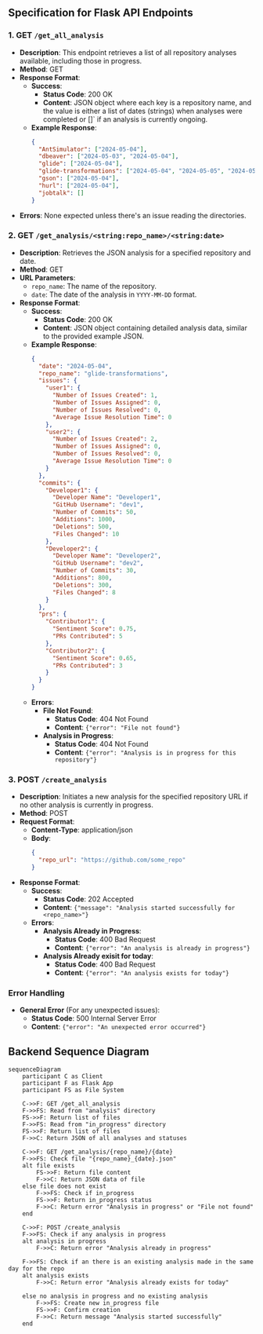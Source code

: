 ## Specification for Flask API Endpoints

### 1. GET `/get_all_analysis`
- **Description**: This endpoint retrieves a list of all repository analyses available, including those in progress.
- **Method**: GET
- **Response Format**:
  - **Success**:
    - **Status Code**: 200 OK
    - **Content**: JSON object where each key is a repository name, and the value is either a list of dates (strings) when analyses were completed or []` if an analysis is currently ongoing.
  - **Example Response**:
    ```json
    {
      "AntSimulator": ["2024-05-04"],
      "dbeaver": ["2024-05-03", "2024-05-04"],
      "glide": ["2024-05-04"],
      "glide-transformations": ["2024-05-04", "2024-05-05", "2024-05-06"],
      "gson": ["2024-05-04"],
      "hurl": ["2024-05-04"],
      "jobtalk": []
    }
    ```
- **Errors**: None expected unless there's an issue reading the directories.

### 2. GET `/get_analysis/<string:repo_name>/<string:date>`
- **Description**: Retrieves the JSON analysis for a specified repository and date.
- **Method**: GET
- **URL Parameters**:
  - `repo_name`: The name of the repository.
  - `date`: The date of the analysis in `YYYY-MM-DD` format.
- **Response Format**:
  - **Success**:
    - **Status Code**: 200 OK
    - **Content**: JSON object containing detailed analysis data, similar to the provided example JSON.
  - **Example Response**:
    ```json
    {
      "date": "2024-05-04",
      "repo_name": "glide-transformations",
      "issues": {
        "user1": {
          "Number of Issues Created": 1,
          "Number of Issues Assigned": 0,
          "Number of Issues Resolved": 0,
          "Average Issue Resolution Time": 0
        },
        "user2": {
          "Number of Issues Created": 2,
          "Number of Issues Assigned": 0,
          "Number of Issues Resolved": 0,
          "Average Issue Resolution Time": 0
        }
      },
      "commits": {
        "Developer1": {
          "Developer Name": "Developer1",
          "GitHub Username": "dev1",
          "Number of Commits": 50,
          "Additions": 1000,
          "Deletions": 500,
          "Files Changed": 10
        },
        "Developer2": {
          "Developer Name": "Developer2",
          "GitHub Username": "dev2",
          "Number of Commits": 30,
          "Additions": 800,
          "Deletions": 300,
          "Files Changed": 8
        }
      },
      "prs": {
        "Contributor1": {
          "Sentiment Score": 0.75,
          "PRs Contributed": 5
        },
        "Contributor2": {
          "Sentiment Score": 0.65,
          "PRs Contributed": 3
        }
      }
    }
    ```
  - **Errors**:
    - **File Not Found**:
      - **Status Code**: 404 Not Found
      - **Content**: `{"error": "File not found"}`
    - **Analysis in Progress**:
      - **Status Code**: 404 Not Found
      - **Content**: `{"error": "Analysis is in progress for this repository"}`

### 3. POST `/create_analysis`
- **Description**: Initiates a new analysis for the specified repository URL if no other analysis is currently in progress.
- **Method**: POST
- **Request Format**:
  - **Content-Type**: application/json
  - **Body**:
    ```json
    {
      "repo_url": "https://github.com/some_repo"
    }
    ```
- **Response Format**:
  - **Success**:
    - **Status Code**: 202 Accepted
    - **Content**: `{"message": "Analysis started successfully for <repo_name>"}`
  - **Errors**:
    - **Analysis Already in Progress**:
      - **Status Code**: 400 Bad Request
      - **Content**: `{"error": "An analysis is already in progress"}`
    - **Analysis Already exisit for today**:
      - **Status Code**: 400 Bad Request
      - **Content**: `{"error": "An analysis exists for today"}`

### Error Handling
- **General Error** (For any unexpected issues):
  - **Status Code**: 500 Internal Server Error
  - **Content**: `{"error": "An unexpected error occurred"}`




## Backend Sequence Diagram
```mermaid
sequenceDiagram
    participant C as Client
    participant F as Flask App
    participant FS as File System

    C->>F: GET /get_all_analysis
    F->>FS: Read from "analysis" directory
    FS->>F: Return list of files
    F->>FS: Read from "in_progress" directory
    FS->>F: Return list of files
    F->>C: Return JSON of all analyses and statuses

    C->>F: GET /get_analysis/{repo_name}/{date}
    F->>FS: Check file "{repo_name}_{date}.json"
    alt file exists
        FS->>F: Return file content
        F->>C: Return JSON data of file
    else file does not exist
        F->>FS: Check if in_progress
        FS->>F: Return in_progress status
        F->>C: Return error "Analysis in progress" or "File not found"
    end

    C->>F: POST /create_analysis
    F->>FS: Check if any analysis in progress
    alt analysis in progress
        F->>C: Return error "Analysis already in progress"

    F->>FS: Check if an there is an existing analysis made in the same day for the repo
    alt analysis exists
        F->>C: Return error "Analysis already exists for today"

    else no analysis in progress and no existing analysis
        F->>FS: Create new in_progress file
        FS->>F: Confirm creation
        F->>C: Return message "Analysis started successfully"
    end
```
